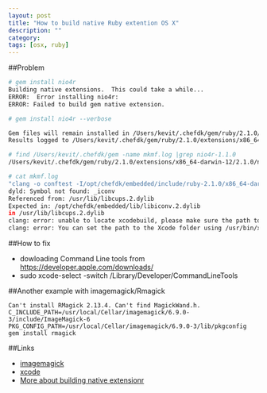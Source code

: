 ```yaml
---
layout: post
title: "How to build native Ruby extention OS X"
description: ""
category: 
tags: [osx, ruby]
---
```



##Problem

```bash
# gem install nio4r
Building native extensions.  This could take a while...
ERROR:  Error installing nio4r:
ERROR: Failed to build gem native extension.
```

```bash
# gem install nio4r --verbose

Gem files will remain installed in /Users/kevit/.chefdk/gem/ruby/2.1.0/gems/nio4r-1.1.0 for inspection.
Results logged to /Users/kevit/.chefdk/gem/ruby/2.1.0/extensions/x86_64-darwin-12/2.1.0/nio4r-1.1.0/gem_make.out

```

```bash
# find /Users/kevit/.chefdk/gem -name mkmf.log |grep nio4r-1.1.0
/Users/kevit/.chefdk/gem/ruby/2.1.0/extensions/x86_64-darwin-12/2.1.0/nio4r-1.1.0/mkmf.log

# cat mkmf.log
"clang -o conftest -I/opt/chefdk/embedded/include/ruby-2.1.0/x86_64-darwin12.0 -I/opt/chefdk/embedded/include/ruby-2.1.0/ruby/backward -I/opt/chefdk/embedded/include/ruby-2.1.0 -I.  -I/opt/chefdk/embedded/include -D_XOPEN_SOURCE -D_DARWIN_C_SOURCE -D_DARWIN_UNLIMITED_SELECT -D_REENTRANT   -I/opt/chefdk/embedded/include -I/opt/chefdk/embedded/include/ncurses -arch x86_64 -O3 -g -pipe -Qunused-arguments -fno-common conftest.c  -L. -L/opt/chefdk/embedded/lib -L/opt/chefdk/embedded/lib -L. -L/opt/chefdk/embedded/lib -arch x86_64 -fstack-protector -L/opt/chefdk/embedded/lib   -m64   -lruby.2.1.0  -lpthread -ldl -lobjc "
dyld: Symbol not found: _iconv
Referenced from: /usr/lib/libcups.2.dylib
Expected in: /opt/chefdk/embedded/lib/libiconv.2.dylib
in /usr/lib/libcups.2.dylib
clang: error: unable to locate xcodebuild, please make sure the path to the Xcode folder is set correctly!
clang: error: You can set the path to the Xcode folder using /usr/bin/xcode-select -switch
```

##How to fix
* dowloading Command Line tools from  https://developer.apple.com/downloads/
* sudo xcode-select -switch /Library/Developer/CommandLineTools


##Another example with imagemagick/Rmagick
```
Can't install RMagick 2.13.4. Can't find MagickWand.h.
C_INCLUDE_PATH=/usr/local/Cellar/imagemagick/6.9.0-3/include/ImageMagick-6 PKG_CONFIG_PATH=/usr/local/Cellar/imagemagick/6.9.0-3/lib/pkgconfig gem install rmagick
```

##Links
* [imagemagick](http://stackoverflow.com/questions/9050419/cant-install-rmagick-2-13-1-cant-find-magickwand-h)
* [xcode](http://stackoverflow.com/questions/19647788/why-is-this-git-command-line-broken-after-a-fresh-os-x-mavericks-upgrade)
* [More about building native extensionr](http://patshaughnessy.net/2011/10/31/dont-be-terrified-of-building-native-extensions)
